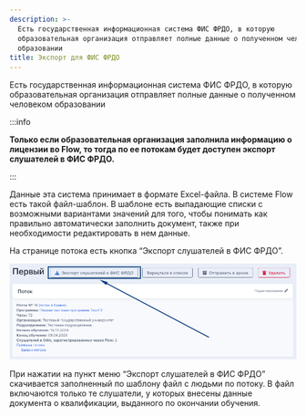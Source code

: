 ```yaml
---
description: >-
  Есть государственная информационная система ФИС ФРДО, в которую
  образовательная организация отправляет полные данные о полученном человеком
  образовании
title: Экспорт для ФИС ФРДО
---
```


Есть государственная информационная система ФИС ФРДО, в которую образовательная организация отправляет полные данные о полученном человеком образовании

:::info 

**Только если образовательная организация заполнила информацию о лицензии во Flow, то тогда по ее потокам будет доступен экспорт слушателей в ФИС ФРДО.**

:::

Данные эта система принимает в формате Excel-файла. В системе Flow есть такой файл-шаблон. В шаблоне есть выпадающие списки с возможными вариантами значений для того, чтобы понимать как правильно автоматически заполнить документ, также при необходимости редактировать в нем данные.

На странице потока  есть кнопка “Экспорт слушателей в ФИС ФРДО”.

![](<./image (157).png>)

При нажатии на пункт меню “Экспорт слушателей в ФИС ФРДО” скачивается заполненный по шаблону файл с людьми по потоку. В файл включаются только те слушатели, у которых внесены данные документа о квалификации, выданного по окончании обучения.